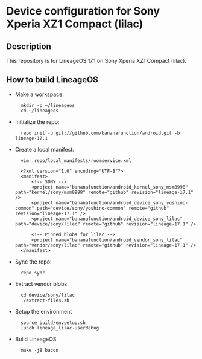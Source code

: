 Device configuration for Sony Xperia XZ1 Compact (lilac)
========================================================

Description
-----------

This repository is for LineageOS 17.1 on Sony Xperia XZ1 Compact (lilac).

How to build LineageOS
----------------------

* Make a workspace:

        mkdir -p ~/lineageos
        cd ~/lineageos

* Initialize the repo:

        repo init -u git://github.com/bananafunction/android.git -b lineage-17.1

* Create a local manifest:

        vim .repo/local_manifests/roomservice.xml

        <?xml version="1.0" encoding="UTF-8"?>
        <manifest>
            <!-- SONY -->
            <project name="bananafunction/android_kernel_sony_msm8998" path="kernel/sony/msm8998" remote="github" revision="lineage-17.1" />
            <project name="bananafunction/android_device_sony_yoshino-common" path="device/sony/yoshino-common" remote="github" revision="lineage-17.1" />
            <project name="bananafunction/android_device_sony_lilac" path="device/sony/lilac" remote="github" revision="lineage-17.1" />

            <!-- Pinned blobs for lilac -->
            <project name="bananafunction/android_vendor_sony_lilac" path="vendor/sony/lilac" remote="github" revision="lineage-17.1" />
        </manifest>

* Sync the repo:

        repo sync

* Extract vendor blobs

        cd device/sony/lilac
        ./extract-files.sh

* Setup the environment

        source build/envsetup.sh
        lunch lineage_lilac-userdebug

* Build LineageOS

        make -j8 bacon
